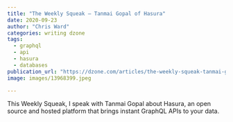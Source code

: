 ```yaml
---
title: "The Weekly Squeak — Tanmai Gopal of Hasura"
date: 2020-09-23
author: "Chris Ward"
categories: writing dzone
tags: 
  - graphql
  - api
  - hasura
  - databases
publication_url: "https://dzone.com/articles/the-weekly-squeak-tanmai-gopal-of-hasura"
image: images/13968399.jpeg

---
```

This Weekly Squeak, I speak with Tanmai Gopal about Hasura, an open source and hosted platform that brings instant GraphQL APIs to your data.


